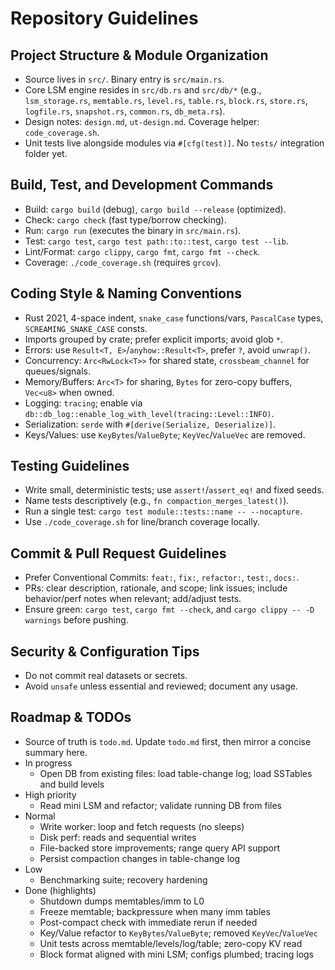 # Repository Guidelines

## Project Structure & Module Organization
- Source lives in `src/`. Binary entry is `src/main.rs`.
- Core LSM engine resides in `src/db.rs` and `src/db/*` (e.g., `lsm_storage.rs`, `memtable.rs`, `level.rs`, `table.rs`, `block.rs`, `store.rs`, `logfile.rs`, `snapshot.rs`, `common.rs`, `db_meta.rs`).
- Design notes: `design.md`, `ut-design.md`. Coverage helper: `code_coverage.sh`.
- Unit tests live alongside modules via `#[cfg(test)]`. No `tests/` integration folder yet.


## Build, Test, and Development Commands
- Build: `cargo build` (debug), `cargo build --release` (optimized).
- Check: `cargo check` (fast type/borrow checking).
- Run: `cargo run` (executes the binary in `src/main.rs`).
- Test: `cargo test`, `cargo test path::to::test`, `cargo test --lib`.
- Lint/Format: `cargo clippy`, `cargo fmt`, `cargo fmt --check`.
- Coverage: `./code_coverage.sh` (requires `grcov`).

## Coding Style & Naming Conventions
- Rust 2021, 4-space indent, `snake_case` functions/vars, `PascalCase` types, `SCREAMING_SNAKE_CASE` consts.
- Imports grouped by crate; prefer explicit imports; avoid glob `*`.
- Errors: use `Result<T, E>`/`anyhow::Result<T>`, prefer `?`, avoid `unwrap()`.
- Concurrency: `Arc<RwLock<T>>` for shared state, `crossbeam_channel` for queues/signals.
- Memory/Buffers: `Arc<T>` for sharing, `Bytes` for zero-copy buffers, `Vec<u8>` when owned.
- Logging: `tracing`; enable via `db::db_log::enable_log_with_level(tracing::Level::INFO)`.
- Serialization: `serde` with `#[derive(Serialize, Deserialize)]`.
 - Keys/Values: use `KeyBytes`/`ValueByte`; `KeyVec`/`ValueVec` are removed.

## Testing Guidelines
- Write small, deterministic tests; use `assert!`/`assert_eq!` and fixed seeds.
- Name tests descriptively (e.g., `fn compaction_merges_latest()`).
- Run a single test: `cargo test module::tests::name -- --nocapture`.
- Use `./code_coverage.sh` for line/branch coverage locally.

## Commit & Pull Request Guidelines
- Prefer Conventional Commits: `feat:`, `fix:`, `refactor:`, `test:`, `docs:`.
- PRs: clear description, rationale, and scope; link issues; include behavior/perf notes when relevant; add/adjust tests.
- Ensure green: `cargo test`, `cargo fmt --check`, and `cargo clippy -- -D warnings` before pushing.

## Security & Configuration Tips
- Do not commit real datasets or secrets.
- Avoid `unsafe` unless essential and reviewed; document any usage.

## Roadmap & TODOs
- Source of truth is `todo.md`. Update `todo.md` first, then mirror a concise summary here.
- In progress
  - Open DB from existing files: load table-change log; load SSTables and build levels
- High priority
  - Read mini LSM and refactor; validate running DB from files
- Normal
  - Write worker: loop and fetch requests (no sleeps)
  - Disk perf: reads and sequential writes
  - File-backed store improvements; range query API support
  - Persist compaction changes in table-change log
- Low
  - Benchmarking suite; recovery hardening
- Done (highlights)
  - Shutdown dumps memtables/imm to L0
  - Freeze memtable; backpressure when many imm tables
  - Post-compact check with immediate rerun if needed
  - Key/Value refactor to `KeyBytes`/`ValueByte`; removed `KeyVec`/`ValueVec`
  - Unit tests across memtable/levels/log/table; zero-copy KV read
  - Block format aligned with mini LSM; configs plumbed; tracing logs
